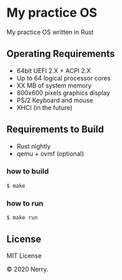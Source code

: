# My practice OS

My practice OS written in Rust

## Operating Requirements

* 64bit UEFI 2.X + ACPI 2.X
* Up to 64 logical processor cores
* XX MB of system memory
* 800x600 pixels graphics display
* PS/2 Keyboard and mouse
* XHCI (in the future)

## Requirements to Build

* Rust nightly
* qemu + ovmf (optional)

### how to build

```
$ make
```

### how to run

```
$ make run
```

## License

MIT License

&copy; 2020 Nerry.
